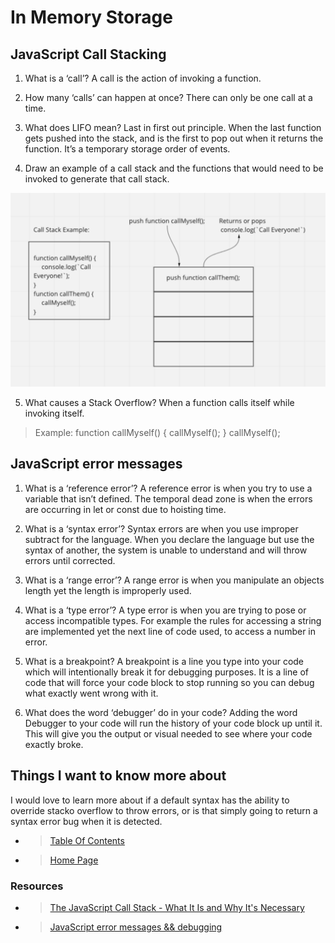 # In Memory Storage

## JavaScript Call Stacking

1. What is a ‘call’? A call is the action of invoking a function.

2. How many ‘calls’ can happen at once? There can only be one call at a time.

3. What does LIFO mean? Last in first out principle. When the last function gets pushed into the stack, and is the first to pop out when it returns the function. It’s a temporary storage order of events.

4. Draw an example of a call stack and the functions that would need to be invoked to generate that call stack.

![Call Stack Example](callStack.png)

5. What causes a Stack Overflow? When a function calls itself while invoking itself.

> Example:
function callMyself() {
    callMyself();
}
    callMyself();

## JavaScript error messages

1. What is a ‘reference error’?  A reference error is when you try to use a variable that isn’t defined. The temporal dead zone is when the errors are occurring in let or const due to hoisting time.

2. What is a ‘syntax error’?  Syntax errors are when you use improper subtract for the language. When you declare the language but use the syntax of another, the system is unable to understand and will throw errors until corrected.

3. What is a ‘range error’? A range error is when you manipulate an objects length yet the length is improperly used.

4. What is a ‘type error’? A type error is when you are trying to pose or access incompatible types. For example the rules for accessing a string are implemented yet the next line of code used, to access a number in error.

5. What is a breakpoint? A breakpoint is a line you type into your code which will intentionally break it for debugging purposes.  It is a line of code that will force your code block to stop running so you can debug what exactly went wrong with it.

6. What does the word ‘debugger’ do in your code? Adding the word Debugger to your code will run the history of your code block up until it.  This will give you the output or visual needed to see where your code exactly broke.

## Things I want to know more about

I would love to learn more about if a default syntax has the ability to override stacko overflow to throw errors, or is that simply going to return a syntax error bug when it is detected.

- > [Table Of Contents](READING-NOTES/README.md)

- > [Home Page](README.md)

### Resources

- > [The JavaScript Call Stack - What It Is and Why It's Necessary](https://www.freecodecamp.org/news/understanding-the-javascript-call-stack-861e41ae61d4)

- > [JavaScript error messages && debugging](https://codeburst.io/javascript-error-messages-debugging-d23f84f0ae7c?gi=5342683581e2)

